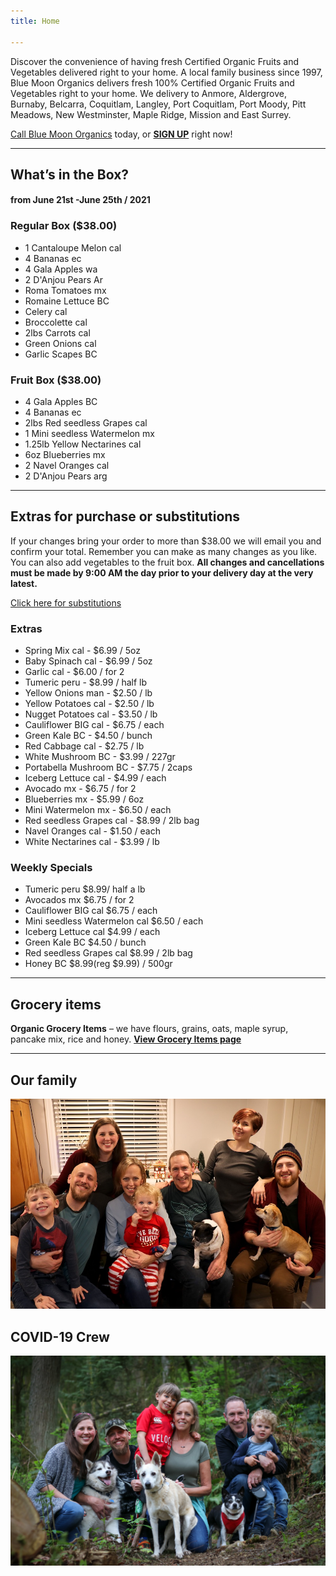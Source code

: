 ```yaml
---
title: Home

---
```

Discover the convenience of having fresh Certified Organic Fruits and Vegetables delivered right to your home. A local family business since 1997, Blue Moon Organics delivers fresh 100% Certified Organic Fruits and Vegetables right to your home. We delivery to Anmore, Aldergrove, Burnaby, Belcarra, Coquitlam, Langley, Port Coquitlam, Port Moody, Pitt Meadows, New Westminster, Maple Ridge, Mission and East Surrey.

[Call Blue Moon Organics](/contact) today, or [**SIGN UP**](/sign-up) right now!

***

## What’s in the Box?

#### **from  June 21st -June 25th / 2021**

### Regular Box ($38.00)

* 1 Cantaloupe Melon  cal
* 4 Bananas  ec
* 4 Gala Apples  wa
* 2 D'Anjou Pears  Ar
* Roma Tomatoes  mx
* Romaine Lettuce  BC
* Celery  cal
* Broccolette cal
* 2lbs Carrots  cal
* Green Onions  cal
* Garlic Scapes  BC

### Fruit Box ($38.00)

* 4 Gala Apples  BC
* 4 Bananas  ec
* 2lbs Red seedless Grapes cal
* 1 Mini seedless Watermelon  mx
* 1.25lb Yellow Nectarines  cal
* 6oz Blueberries  mx
* 2 Navel Oranges  cal
* 2 D'Anjou Pears  arg

***

## Extras for purchase or substitutions

If your changes bring your order to more than $38.00 we will email you and confirm your total. Remember you can make as many changes as you like. You can also add vegetables to the fruit box. **All changes and cancellations must be made by 9:00 AM the day prior to your delivery day at the very latest.**

[Click here for substitutions](/substitutions "Click here for substitutions")

### Extras

* Spring Mix cal  -  $6.99 / 5oz
* Baby Spinach cal  -  $6.99 / 5oz
* Garlic  cal - $6.00 / for 2
* Tumeric  peru - $8.99 / half lb
* Yellow Onions man - $2.50 / lb
* Yellow Potatoes  cal - $2.50 / lb
* Nugget Potatoes cal - $3.50 / lb
* Cauliflower BIG  cal - $6.75 / each
* Green Kale BC -  $4.50 / bunch
* Red Cabbage  cal - $2.75 / lb
* White Mushroom BC - $3.99 / 227gr
* Portabella Mushroom BC - $7.75 / 2caps
* Iceberg Lettuce  cal - $4.99 / each
* Avocado  mx - $6.75 / for 2
* Blueberries  mx - $5.99 / 6oz
* Mini Watermelon mx  - $6.50 / each
* Red seedless Grapes cal - $8.99 / 2lb bag
* Navel Oranges  cal - $1.50 / each
* White Nectarines  cal -  $3.99 / lb

### Weekly Specials

* Tumeric  peru   $8.99/ half a lb
* Avocados mx   $6.75 / for 2
* Cauliflower BIG cal   $6.75 / each
* Mini seedless Watermelon cal  $6.50 / each
* Iceberg Lettuce  cal   $4.99 / each
* Green Kale  BC   $4.50 / bunch
* Red seedless Grapes  cal   $8.99 / 2lb bag
* Honey BC $8.99(reg $9.99) / 500gr

***

## Grocery items

**Organic Grocery Items** – we have flours, grains, oats, maple syrup, pancake mix, rice and honey. [**View Grocery Items page**](/groceries)

***

## Our family

![Our family.](./uploads/IMG_1376-copy.jpg "Our family")

## COVID-19 Crew

![COVID-19 crew.](./uploads/covid.jpg "COVID-19 crew")